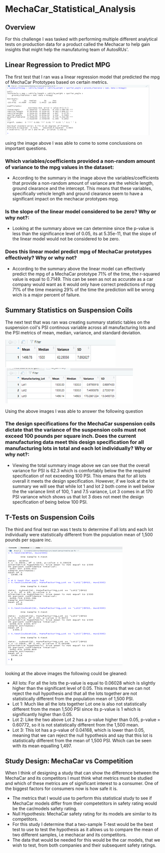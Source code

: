 # MechaCar_Statistical_Analysis
## Overview
For this challenge I was tasked with performing multiple different analytical tests on production data for a product called the Mechacar to help gain insights that might help the manufaturing team of AutosRUs'.
## Linear Regression to Predict MPG
The first test that I ran was a linear regression model that predicted the mpg of MechaCar Prototypes based on certain metrics.
![alt text](https://github.com/Cdonovan87/MechaCar_Statistical_Analysis/blob/main/Images/linearsum.png)


using the image above I was able to come to some conclussions on important questions.
### Which variables/coefficients provided a non-random amount of variance to the mpg values in the dataset: 
* According to the summary in the image above the variables/coefficients that provide a non-random amount of variance are the vehicle length, ground clearance and the intercept. This means that these variables, specifically vehicle length and ground clearance seem to have a significant impact on the mechacar prototypes mpg.
### Is the slope of the linear model considered to be zero? Why or why not?:
* Looking at the summary above we can determine since the p-value is less than the significance level of 0.05, its at 5.35e-11, that the slope of the linear model would not be considered to be zero.
### Does this linear model predict mpg of MechaCar prototypes effectively? Why or why not?
* According to the summary above the linear model can effectively predict the mpg of a MechaCar prototype 71% of the time, the r-squared value is equal to 0.7149. This can be seen as not as accurate as a car company would want as it would only have correct predictions of mpg 71% of the time meaning 29% of the time the prediction will be wrong wich is a major percent of failure.
## Summary Statistics on Suspension Coils
The next test that was ran was creating summary statistic tables on the suspension coil's PSI continous variable across all manufacturing lots and the PSI metrics of mean, median, variance, and standard deviation.

![alt text](https://github.com/Cdonovan87/MechaCar_Statistical_Analysis/blob/main/Images/totalsum.png)
![alt text](https://github.com/Cdonovan87/MechaCar_Statistical_Analysis/blob/main/Images/lotsum.png)


Using the above images I was able to answer the following question
### The design specifications for the MechaCar suspension coils dictate that the variance of the suspension coils must not exceed 100 pounds per square inch. Does the current manufacturing data meet this design specification for all manufacturing lots in total and each lot individually? Why or why not?:
* Viewing the total summary image above we can see that the overall variance for PSI is 62.3 which is comfortably below the the required specification of not exceeding 100 PSI. This emans that for all lots overall it meets the design specification. However, if we look at the lot summary we will see that while lot 1 and lot 2 both come in well below the the variance limit of 100, 1 and 7.5 variance, Lot 3 comes in at 170 PSI variance which shows us that lot 3 does not meet the design specification of being below 100 PSI.
## T-Tests on Suspension Coils
The third and final test ran was t tests to determine if all lots and each lot individually were statistically different from the population mean of 1,500 pounds per square inc.

![alt text](https://github.com/Cdonovan87/MechaCar_Statistical_Analysis/blob/main/Images/t-test.png)


looking at the above images the following could be gleaned:
* All lots: For all the lots the p-value is equal to 0.06028 which is slightly higher than the significant level of 0.05. This means that we can not reject the null hypothesis and that all the lots together are not statistically different from the population mean of 1,500 PSI.
* Lot 1: Much like all the lots together Lot one is also not statistically different from the mean 1,500 PSI since its p-value is 1 which is significantly higher than 0.05.
* Lot 2: Like the two above Lot 2 has a p-value higher than 0.05, p-value = 0.60772, so it is not statistically different from the 1,500 mean.
* Lot 3: This lot has a p-value of 0.04168, which is lower than 0.05, meaning that we can reject the null hypothesis and say that this lot is statistically different from the mean of 1,500 PSI. Which can be seen with its mean equalling 1,497.
## Study Design: MechaCar vs Competition
When I think of designing a study that can show the difference between the MechaCar and its competitors I must think what metrics must be studied and which of these metrics are of significant interest to a consumer. One of the biggest factors for consumers now is how safe it is.
* The metrics that I would use to perform this statistical study to see if MechaCar models differ from their competetitors in safety rating would be the car/models safety rating. 
* Null Hypothesis: MechaCar safety rating for its models are similar to its competitors.
* For this study I determine that a two-sample T-test would be the best test to use to test the hypothesis as it allows us to compare the mean of two different samples, i.e mechacar and its competitors.
* The data that would be needed for this would be the car models, that we wish to test, from both companies and their subsequent safety ratings.
